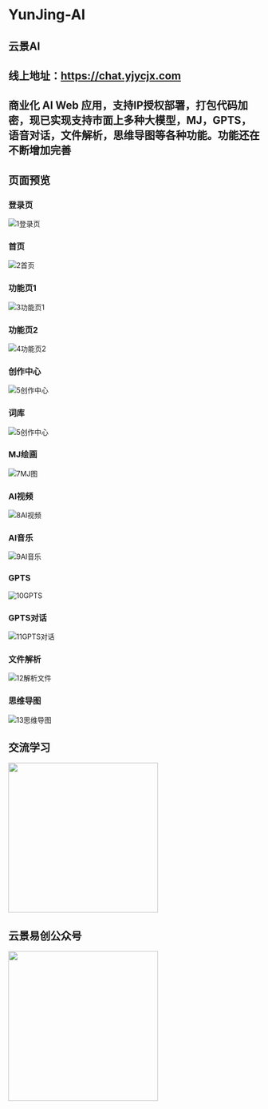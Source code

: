 # YunJing-AI
## 云景AI
## 线上地址：https://chat.yjycjx.com
## 商业化 AI Web 应用，支持IP授权部署，打包代码加密，现已实现支持市面上多种大模型，MJ，GPTS，语音对话，文件解析，思维导图等各种功能。功能还在不断增加完善

## 页面预览
### 登录页
![1登录页](https://github.com/jokerjiang666/YunJing-AI/assets/53813402/41a36cc1-f8a6-4389-b08b-4b0c7ff25984)

### 首页
![2首页](https://github.com/jokerjiang666/YunJing-AI/assets/53813402/aeba86f4-38fb-4e72-a845-26467977151f)

### 功能页1
![3功能页1](https://github.com/jokerjiang666/YunJing-AI/assets/53813402/4128d48d-7627-4b13-be6f-5b849d2d9020)

### 功能页2
![4功能页2](https://github.com/jokerjiang666/YunJing-AI/assets/53813402/1ae22019-7666-4d08-8a27-0bfffe07f721)

### 创作中心
![5创作中心](https://github.com/jokerjiang666/YunJing-AI/assets/53813402/43e5df62-8cb8-44a9-b97b-6c6af3c8a906)

### 词库
![5创作中心](https://github.com/jokerjiang666/YunJing-AI/assets/53813402/d29762e0-c674-4c20-9d0e-451d5edc57be)

### MJ绘画
![7MJ图](https://github.com/jokerjiang666/YunJing-AI/assets/53813402/1404c5e1-19f1-41cd-a334-19b950645304)

### AI视频
![8AI视频](https://github.com/jokerjiang666/YunJing-AI/assets/53813402/d7d5c5e8-44f5-4dbd-9b5a-b389667766eb)

### AI音乐
![9AI音乐](https://github.com/jokerjiang666/YunJing-AI/assets/53813402/a7bfb086-f9a5-4d5b-b1dd-37d24981f0de)

### GPTS
![10GPTS](https://github.com/jokerjiang666/YunJing-AI/assets/53813402/4df7abec-628c-4f38-9d86-1d508504eeab)

### GPTS对话
![11GPTS对话](https://github.com/jokerjiang666/YunJing-AI/assets/53813402/8dc4d3a9-3ea2-4397-9bc2-a9311678847f)

### 文件解析
![12解析文件](https://github.com/jokerjiang666/YunJing-AI/assets/53813402/51b49870-c273-4192-a5e3-2673ea4bde91)

### 思维导图
![13思维导图](https://github.com/jokerjiang666/YunJing-AI/assets/53813402/7ce63a56-ecbd-4956-a83f-b728ed3a051a)

## 交流学习
<img src="https://github.com/jokerjiang666/YunJing-AI/assets/53813402/c092cc6c-91c1-484a-b8a6-a748c6a931c9" width="300px">

## 云景易创公众号
<img src="https://github.com/jokerjiang666/YunJing-AI/assets/53813402/33a64879-0d78-4026-8f70-508273080db9" width="300px">







